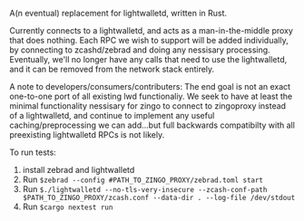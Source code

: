 A(n eventual) replacement for lightwalletd, written in Rust.

Currently connects to a lightwalletd, and acts as a man-in-the-middle proxy that does nothing. 
Each RPC we wish to support will be added individually, by connecting to zcashd/zebrad and doing any nessisary processing.
Eventually, we'll no longer have any calls that need to use the lightwalletd, and it can be removed from the network stack entirely.

A note to developers/consumers/contributers: The end goal is not an exact one-to-one port of all existing lwd functionaliy.
We seek to have at least the minimal functionality nessisary for zingo to connect to zingoproxy instead of a lightwalletd, 
and continue to implement any useful caching/preprocessing we can add...but full backwards compatibilty with all preexisting lightwalletd RPCs is not likely.

To run tests:

1) install zebrad and lightwalletd
2) Run `$zebrad --config #PATH_TO_ZINGO_PROXY/zebrad.toml start`
3) Run `$./lightwalletd --no-tls-very-insecure --zcash-conf-path $PATH_TO_ZINGO_PROXY/zcash.conf --data-dir . --log-file /dev/stdout`
3) Run `$cargo nextest run`
